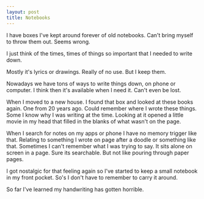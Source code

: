 ```yaml
---
layout: post
title: Notebooks
---
```

I have boxes I've kept around forever of old notebooks. Can't bring myself to throw them out. Seems wrong.

I just think of the times, times of things so important that I needed to write down.

Mostly it's lyrics or drawings. Really of no use. But I keep them. 

Nowadays we have tons of ways to write things down, on phone or computer. I think then it's available when I need it. Can't even be lost.

When I moved to a new house. I found that box and looked at these books again. One from 20 years ago. Could remember where I wrote these things. Some I know why I was writing at the time. Looking at it opened a little movie in my head that filled in the blanks of what wasn't on the page. 

When I search for notes on my apps or phone I have no memory trigger like that. Relating to something I wrote on page after a doodle or something like that. Sometimes I can't remember what I was trying to say. It sits alone on screen in a page. Sure its searchable. But not like pouring through paper pages.

I got nostalgic for that feeling again so I've started to keep a small notebook in my front pocket. So's I don't have to remember to carry it around. 

So far I've learned my handwriting has gotten horrible.
